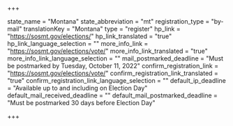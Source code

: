 +++

state_name = "Montana"
state_abbreviation = "mt"
registration_type = "by-mail"
translationKey = "Montana"
type = "register"
hp_link = "https://sosmt.gov/elections/"
hp_link_translated = "true"
hp_link_language_selection = ""
more_info_link = "https://sosmt.gov/elections/vote/"
more_info_link_translated = "true"
more_info_link_language_selection = ""
mail_postmarked_deadline = "Must be postmarked by Tuesday, October 11, 2022"
confirm_registration_link = "https://sosmt.gov/elections/vote/"
confirm_registration_link_translated = "true"
confirm_registration_link_language_selection = ""
default_ip_deadline = "Available up to and including on Election Day"
default_mail_received_deadline = ""
default_mail_postmarked_deadline = "Must be postmarked 30 days before Election Day"

+++